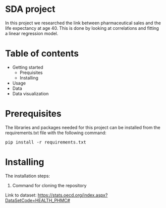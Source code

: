 # SDA project
In this project we researched the link between pharmaceutical sales and the life expectancy at age 40. This is done by looking at correlations and fitting a linear regression model.

# Table of contents
- Getting started
    - Prequisites
    - Installing
- Usage
- Data
- Data visualization

# Prerequisites
The libraries and packages needed for this project can be installed from the requirements.txt file with the following command:

<pre>pip install -r requirements.txt</pre>

# Installing
The installation steps:
1. Command for cloning the repository




Link to dataset: https://stats.oecd.org/index.aspx?DataSetCode=HEALTH_PHMC#

